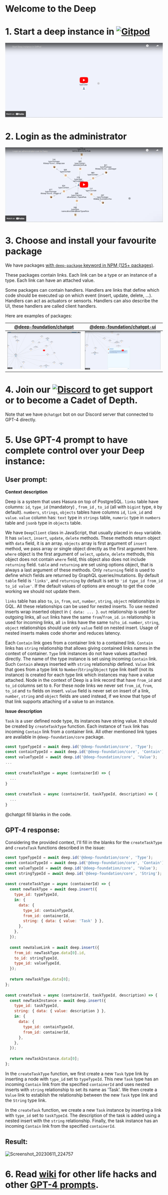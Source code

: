 # Welcome to the Deep

# 1. Start a deep instance in [![Gitpod](https://img.shields.io/badge/Gitpod-ready--to--code-blue?logo=gitpod)](https://gitpod.io/#https://github.com/deep-foundation/dev)

[![Start a deep instance in YouTube video](https://raw.githubusercontent.com/deep-foundation/.github/main/StartDeepInstanceInGitPod.png "Start a deep instance in YouTube video")](https://www.youtube.com/watch?v=MBZZDDASrqo)

# 2. Login as the administrator

[![Login as the administrator YouTube video](https://raw.githubusercontent.com/deep-foundation/.github/main/LoginAsAdministratorUserInDeep.png "Login as the administrator YouTube video")](https://www.youtube.com/watch?v=WNyz_jp9cAk)

# 3. Choose and install your favourite package

We have packages [with `deep-package` keyword in NPM (125+ packages)](https://www.npmjs.com/search?q=keywords:deep-package).

These packages contain links. Each link can be a type or an instance of a type. Each link can have an attached value.

Some packages can contain handlers. Handlers are links that define which code should be executed up on which event (insert, update, delete, ...). Handlers can act as actuators or sensorts. Handlers can also describe the UI, these handlers are called client handlers.

Here are examples of packages:

| [@deep-foundation/chatgpt](https://github.com/deep-foundation/chatgpt)  | [@deep-foundation/chatgpt-ui](https://www.npmjs.com/package/@deep-foundation/chatgpt-ui) |
| -------- | ------- |
| [![@deep-foundation/chatgpt](https://raw.githubusercontent.com/deep-foundation/.github/main/TalkingToChatGPTUsingDeepInstance.png "@deep-foundation/chatgpt")](https://youtu.be/63oAjA536AE)  | [![@deep-foundation/chatgpt-ui](https://raw.githubusercontent.com/deep-foundation/.github/main/TalkingToChatGPTViaClientHandlerInDeepInstance.png "@deep-foundation/chatgpt-ui")](https://youtu.be/2THTdcCgk-Y)    |

# 4. Join our [![Discord](https://badgen.net/badge/icon/discord?icon=discord&label&color=purple)](https://discord.gg/deep-foundation) to get support or to become a Cadet of Depth.

Note that we have `@chatgpt` bot on our Discord server that connected to GPT-4 directly.

# 5. Use GPT-4 prompt to have complete control over your Deep instance:

## User prompt:

**Context description**

Deep is a system that uses Hasura on top of PostgreSQL. 
`links` table have columns: `id`, `type_id` (mandatory) , `from_id` , `to_id` (all with `bigint` type, `0` by default).
`numbers`, `strings`, `objects` tables have columns `id`, `link_id` and `value`. 
`value` column has: `text` type in `strings` table, `numeric` type in `numbers` table and `jsonb` type in `objects` table.

We have `DeepClient` class in JavaScript, that usually placed in `deep` variable. It has `select`, `insert`, `update`, `delete` methods. These methods return object with `data` field, it is an array. `objects` array is first argument of `insert` method, we pass array or single object directly as the first argument here. `where` object is the first argument of `select`, `update`, `delete` methods, this object does not contain `where` field, this object also does not include `returning` field. `table` and `returning` are set using options object, that is always a last argument of these methods. Only `returning` field is used to define which fields are returned by GraphQL queries/mutations. By default `table` field is `'links'`, and `returning` by default is set to `'id type_id from_id to_id value'`.  If the default values of options are enough to get the code working we should not update them. 

`links` table has also `to`, `in`, `from`, `out`, `number`, `string`, `object` relationships in GQL. All these relationships can be used for nested inserts. To use nested inserts wrap inserted object in `{ data: ... }`. `out` relationship is used for outgoing links, all `out` links have the same `from`/`from_id`. `in` relationship is used for incoming links, all `in` links have the same `to`/`to_id`. `number`, `string`, `object` relationships should use only `value` field on nested insert.  Usage of nested inserts makes code shorter and reduces latency.

Each `Contain` link goes from a container link to a contained link. `Contain` links has `string` relationship that allows giving contained links names in the context of container.
`Type` link instances do not have values attached directly. The name of the type instance is set using incoming `Contain` link. Such `Contain` always inserted with `string` relationship defined.
`Value` link that goes from a type link to `Number`/`String`/`Object` type link itself (not its instance) is created for each type link which instances may have a value attached.
Node in the context of Deep is a link record that have `from_id` and `to_id` columns set to `0`. For these node links we never set `from_id`, `from`, `to_id` and `to` fields on insert.
`value` field is never set on insert of a link, `number`, `string` and `object` fields are used instead, if we know that type of that link supports attaching of a value to an instance.

**Issue description**

`Task` is a user defined node type, its instances have string value. It should be created by `createTaskType` function. 
Each instance of `Task` link has incoming `Contain` link from a container link.
All other mentioned link types are available in `@deep-foundation/core` package.

```js
const typeTypeId = await deep.id('@deep-foundation/core', 'Type');
const containTypeId = await deep.id('@deep-foundation/core', 'Contain');
const valueTypeId = await deep.id('@deep-foundation/core', 'Value');
...

const createTaskType = async (containerId) => {
  ...
}

const createTask = async (containerId, taskTypeId, description) => {
  ...
}
```

@chatgpt fill blanks in the code.

## GPT-4 response:

Considering the provided context, I'll fill in the blanks for the `createTaskType` and `createTask` functions described in the issue:

```js
const typeTypeId = await deep.id('@deep-foundation/core', 'Type');
const containTypeId = await deep.id('@deep-foundation/core', 'Contain');
const valueTypeId = await deep.id('@deep-foundation/core', 'Value');
const stringTypeId = await deep.id('@deep-foundation/core', 'String');

const createTaskType = async (containerId) => {
  const newTaskType = await deep.insert({
    type_id: typeTypeId,
    in: {
      data: {
        type_id: containTypeId,
        from_id: containerId,
        string: { data: { value: 'Task' } },
      },
    },
  });

  const newValueLink = await deep.insert({
    from_id: newTaskType.data[0].id,
    to_id: stringTypeId,
    type_id: valueTypeId,
  });

  return newTaskType.data[0];
};

const createTask = async (containerId, taskTypeId, description) => {
  const newTaskInstance = await deep.insert({
    type_id: taskTypeId,
    string: { data: { value: description } },
    in: {
      data: {
        type_id: containTypeId,
        from_id: containerId,
      },
    },
  });

  return newTaskInstance.data[0];
};
```

In the `createTaskType` function, we first create a new `Task` type link by inserting a node with `type_id` set to `typeTypeId`. This new `Task` type has an incoming `Contain` link from the specified `containerId` and uses nested inserts with `string` relationship to set its name as 'Task'. We then create a `Value` link to establish the relationship between the new `Task` type link and the `String` type link.

In the `createTask` function, we create a new `Task` instance by inserting a link with `type_id` set to `taskTypeId`. The description of the task is added using a nested insert with the `string` relationship. Finally, the task instance has an incoming `Contain` link from the specified `containerId`.

## Result:

![Screenshot_20230611_224757](https://github.com/deep-foundation/.github/assets/1431904/b20904ed-d516-41d2-b7e0-df08ee3f2c80)

# 6. Read [wiki](https://github.com/deep-foundation/documentation/wiki) for other life hacks and other [GPT-4 prompts](https://github.com/deep-foundation/documentation/wiki/GPT-4-prompts-to-use-Deep).
